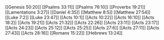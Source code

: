 [[Genesis 50:20]]
[[Psalms 33:11]]
[[Psalms 76:10]]
[[Proverbs 19:21]]
[[Lamentations 3:27]]
[[Daniel 4:35]]
[[Matthew 8:5]]
[[Matthew 27:54]]
[[Luke 7:2]]
[[Luke 23:47]]
[[Acts 10:1]]
[[Acts 10:22]]
[[Acts 16:10]]
[[Acts 18:2]]
[[Acts 19:21]]
[[Acts 21:32]]
[[Acts 22:26]]
[[Acts 23:11]]
[[Acts 23:17]]
[[Acts 24:23]]
[[Acts 25:12]]
[[Acts 25:25]]
[[Acts 27:6]]
[[Acts 27:11]]
[[Acts 27:43]]
[[Acts 28:16]]
[[Romans 15:22]]
[[Hebrews 13:24]]
